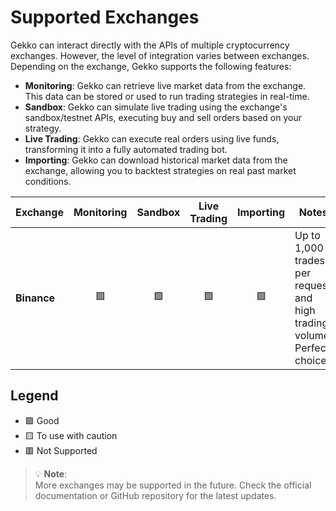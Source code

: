 # Supported Exchanges

Gekko can interact directly with the APIs of multiple cryptocurrency exchanges. However, the level of integration varies between exchanges. Depending on the exchange, Gekko supports the following features:

- **Monitoring**: Gekko can retrieve live market data from the exchange. This data can be stored or used to run trading strategies in real-time.
- **Sandbox**: Gekko can simulate live trading using the exchange's sandbox/testnet APIs, executing buy and sell orders based on your strategy.
- **Live Trading**: Gekko can execute real orders using live funds, transforming it into a fully automated trading bot.
- **Importing**: Gekko can download historical market data from the exchange, allowing you to backtest strategies on real past market conditions.

| Exchange      | Monitoring | Sandbox | Live Trading | Importing | Notes                                                                   |
|---------------|:----------:|:-------:|:------------:|:---------:|-------------------------------------------------------------------------|
| **Binance**   | 🟩         | 🟩      | 🟩           | 🟩        | Up to 1,000 trades per request and high trading volume. Perfect choice |

## Legend

- 🟩 Good  
- 🟨 To use with caution  
- 🟥 Not Supported

> 💡 **Note**:  
> More exchanges may be supported in the future. Check the official documentation or GitHub repository for the latest updates.
